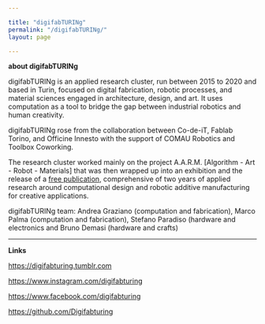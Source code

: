```yaml
---

title: "digifabTURINg"
permalink: "/digifabTURINg/"
layout: page

---
```

**about digifabTURINg**

digifabTURINg is an applied research cluster, run between 2015 to 2020 and based in Turin, focused on digital fabrication, robotic processes, and material sciences engaged in architecture, design, and art. It uses computation as a tool to bridge the gap between industrial robotics and human creativity.

digifabTURINg rose from the collaboration between Co-de-iT, Fablab Torino, and Officine Innesto with the support of COMAU Robotics and Toolbox Coworking.

The research cluster worked mainly on the project A.A.R.M. [Algorithm - Art - Robot - Materials] that was then wrapped up into an exhibition and the release of a [free publication](https://drive.google.com/open?id=15V0hPfR2cLzz3adFnAn7P6niRR554pb-), comprehensive of two years of applied research around computational design and robotic additive manufacturing for creative applications.

digifabTURINg team: Andrea Graziano (computation and fabrication), Marco Palma (computation and fabrication), Stefano Paradiso (hardware and electronics and Bruno Demasi (hardware and crafts)

---
**Links**

https://digifabturing.tumblr.com

https://www.instagram.com/digifabturing

https://www.facebook.com/digifabturing

https://github.com/Digifabturing
